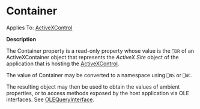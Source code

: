 




<h1 class="heading"><span class="name">Container</span></h1>

Applies To: [ActiveXControl](../a-z/activexcontrol.md)


**Description**


The Container property is a read-only property whose value is the `⎕OR` of an ActiveXContainer object that represents the *ActiveX Site* object of the application that is hosting the [ActiveXControl](../a-z/activexcontrol.md).


The value of Container may be converted to a namespace using `⎕NS` or `⎕WC`.


The resulting object may then be used to obtain the values of ambient properties, or to access methods exposed by the host application via OLE interfaces. See [OLEQueryInterface](../a-z/olequeryinterface.md).



